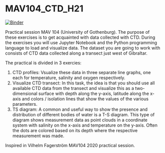 # MAV104_CTD_H21


[![Binder](https://mybinder.org/badge_logo.svg)](https://mybinder.org/v2/gh/EstelFont/MAV_104_CTD/main?labpath=MAV104_CTD_HT2020.ipynb)


Practical session MAV 104 (University of Gothenburg). The purpose of these exercises is to get acquainted with data collected with CTD. During the exercises you will use Jupyter Notebook and the Python programming language to load and visualize data. The dataset you are going to work with consists of CTD data collected along a transect just west of Gibraltar.

The practical is divided in 3 exercies:
1. CTD profiles: Vsualize these data in three separate line graphs, one each for temperature, salinity and oxygen respectively.
2. Visualize CTD transect: In this task, the idea is that you should use all available CTD data from the transect and
visualize this as a two-dimensional surface with depth along the y-axis, latitude along the x-axis and colors / isolation lines that show the values of the various parameters. 
3. TS diagram: A common and useful way to show the presence and distribution of different bodies of water is a T-S diagram. This type of diagram shows measurement data as point clouds in a coordinate system with salinity on the x-axis and temperature on the y-axis. Often the dots are colored based on its depth where the respective measurement was made.


Inspired in Vilhelm Fagerström MAV104 2020 practical session.
